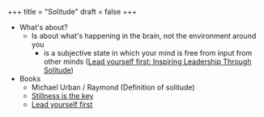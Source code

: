 +++
title = "Solitude"
draft = false
+++

-   What's about?
    -   Is about what's happening in the brain, not the environment around you
        -   is a subjective state in which your mind is free from input from other minds ([Lead yourself first: Inspiring Leadership Through Solitude](https://www.goodreads.com/book/show/31451193-lead-yourself-first))
-   Books
    -   Michael Urban / Raymond (Definition of solitude)
    -   [Stillness is the key](https://www.goodreads.com/book/show/43582733-stillness-is-the-key)
    -   [Lead yourself first](https://www.goodreads.com/book/show/31451193-lead-yourself-first)